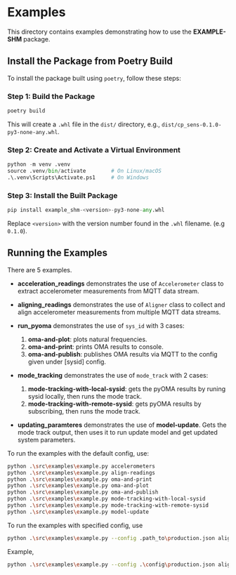 # Examples

This directory contains examples demonstrating how to use
the **EXAMPLE-SHM** package.

## Install the Package from Poetry Build

To install the package built using `poetry`, follow these steps:

### Step 1: Build the Package

```bash
poetry build
```

This will create a `.whl` file in the `dist/` directory,
e.g., `dist/cp_sens-0.1.0-py3-none-any.whl`.

### Step 2: Create and Activate a Virtual Environment

```py
python -m venv .venv
source .venv/bin/activate        # On Linux/macOS
.\.venv\Scripts\Activate.ps1     # On Windows
```

### Step 3: Install the Built Package

```py
pip install example_shm-<version>-py3-none-any.whl
```

Replace `<version>` with the version number found in the `.whl`
filename. (e.g `0.1.0`).

## Running the Examples

There are 5 examples.

* **acceleration_readings** demonstrates the use of `Accelerometer` class to extract
  accelerometer measurements from MQTT data stream.
* **aligning_readings** demonstrates the use of `Aligner` class to collect and
  align accelerometer measurements from multiple MQTT data streams.

* **run_pyoma** demonstrates the use of `sys_id` with 3 cases:
    1. **oma-and-plot**: plots natural frequencies.
    1. **oma-and-print**: prints OMA results to console.
    1. **oma-and-publish**: publishes OMA results via MQTT to the config given under [sysid] config.

* **mode_tracking** demonstrates the use of `mode_track` with 2 cases:
    1. **mode-tracking-with-local-sysid**: gets the pyOMA results by runing sysid
       locally, then runs the mode track.
    1. **mode-tracking-with-remote-sysid**: gets pyOMA results by subscribing,
       then runs the mode track.

* **updating_paramteres** demonstrates the use of **model-update**.
  Gets the mode track output, then uses it to run update model and
  get updated system parameters.

To run the examples with the default config, use:

```bash
python .\src\examples\example.py accelerometers
python .\src\examples\example.py align-readings
python .\src\examples\example.py oma-and-print
python .\src\examples\example.py oma-and-plot
python .\src\examples\example.py oma-and-publish
python .\src\examples\example.py mode-tracking-with-local-sysid
python .\src\examples\example.py mode-tracking-with-remote-sysid
python .\src\examples\example.py model-update
```

To run the examples with specified config, use

```bash
python .\src\examples\example.py --config .path_to\production.json align-readings
```

Example,

```bash
python .\src\examples\example.py --config .\config\production.json align-readings
```
